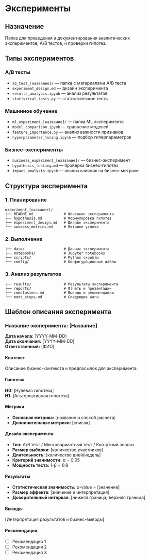 # Эксперименты

## Назначение
Папка для проведения и документирования аналитических экспериментов, A/B тестов, и проверки гипотез.

## Типы экспериментов

### A/B тесты
- `ab_test_[название]/` — папка с материалами A/B теста
- `experiment_design.md` — дизайн эксперимента
- `results_analysis.ipynb` — анализ результатов
- `statistical_tests.py` — статистические тесты

### Машинное обучение
- `ml_experiment_[название]/` — папка ML эксперимента
- `model_comparison.ipynb` — сравнение моделей
- `feature_importance.py` — анализ важности признаков
- `hyperparameter_tuning.ipynb` — подбор гиперпараметров

### Бизнес-эксперименты
- `business_experiment_[название]/` — бизнес-эксперимент
- `hypothesis_testing.md` — проверка бизнес-гипотез
- `impact_analysis.ipynb` — анализ влияния на бизнес-метрики

## Структура эксперимента

### 1. Планирование
```
experiment_[название]/
├── README.md              # Описание эксперимента
├── hypothesis.md          # Формулировка гипотез
├── experiment_design.md   # Дизайн эксперимента
└── success_metrics.md     # Метрики успеха
```

### 2. Выполнение
```
├── data/                  # Данные эксперимента
├── notebooks/             # Jupyter notebooks
├── scripts/               # Python скрипты
└── config/                # Конфигурационные файлы
```

### 3. Анализ результатов
```
├── results/               # Результаты эксперимента
├── reports/               # Отчеты и презентации
├── conclusions.md         # Выводы и рекомендации
└── next_steps.md          # Следующие шаги
```

## Шаблон описания эксперимента

### Название эксперимента: [Название]

**Дата начала:** [YYYY-MM-DD]  
**Дата окончания:** [YYYY-MM-DD]  
**Ответственный:** [ФИО]

#### Контекст
Описание бизнес-контекста и предпосылок для эксперимента.

#### Гипотеза
**H0:** [Нулевая гипотеза]  
**H1:** [Альтернативная гипотеза]

#### Метрики
- **Основная метрика:** [название и способ расчета]
- **Дополнительные метрики:** [список]

#### Дизайн эксперимента
- **Тип:** A/B тест / Многовариантный тест / Когортный анализ
- **Размер выборки:** [количество участников]
- **Длительность:** [количество дней/недель]
- **Критерий значимости:** α = 0.05
- **Мощность теста:** 1-β = 0.8

#### Результаты
- **Статистическая значимость:** p-value = [значение]
- **Размер эффекта:** [значение и интерпретация]
- **Доверительный интервал:** [нижняя граница; верхняя граница]

#### Выводы
[Интерпретация результатов и бизнес-выводы]

#### Рекомендации
- [ ] Рекомендация 1
- [ ] Рекомендация 2
- [ ] Рекомендация 3
